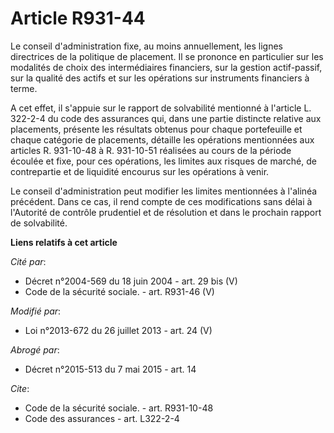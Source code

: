 # Article R931-44

Le conseil d'administration fixe, au moins annuellement, les lignes directrices de la politique de placement. Il se prononce
en particulier sur les modalités de choix des intermédiaires financiers, sur la gestion actif-passif, sur la qualité des
actifs et sur les opérations sur instruments financiers à terme. 

A cet effet, il s'appuie sur le rapport de solvabilité mentionné à l'article L. 322-2-4 du code des assurances qui, dans une
partie distincte relative aux placements, présente les résultats obtenus pour chaque portefeuille et chaque catégorie de
placements, détaille les opérations mentionnées aux articles R. 931-10-48 à R. 931-10-51 réalisées au cours de la période
écoulée et fixe, pour ces opérations, les limites aux risques de marché, de contrepartie et de liquidité encourus sur les
opérations à venir. 

Le conseil d'administration peut modifier les limites mentionnées à l'alinéa précédent. Dans ce cas, il rend compte de ces
modifications sans délai à l'Autorité de contrôle prudentiel et de résolution et dans le prochain rapport de solvabilité.

**Liens relatifs à cet article**

_Cité par_:

  - Décret n°2004-569 du 18 juin 2004 - art. 29 bis (V)
  - Code de la sécurité sociale. - art. R931-46 (V)

_Modifié par_:

  - Loi n°2013-672 du 26 juillet 2013 - art. 24 (V)

_Abrogé par_:

  - Décret n°2015-513 du 7 mai 2015 - art. 14

_Cite_:

  - Code de la sécurité sociale. - art. R931-10-48
  - Code des assurances - art. L322-2-4
